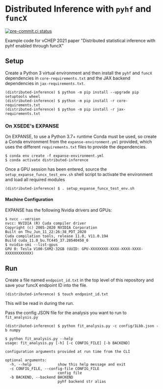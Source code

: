 # Distributed Inference with `pyhf` and `funcX`

[![pre-commit.ci status](https://results.pre-commit.ci/badge/github/matthewfeickert/distributed-inference-with-pyhf-and-funcX/main.svg)](https://results.pre-commit.ci/latest/github/matthewfeickert/distributed-inference-with-pyhf-and-funcX/main)

Example code for vCHEP 2021 paper "Distributed statistical inference with pyhf enabled through funcX"

## Setup

Create a Python 3 virtual environment and then install the `pyhf` and `funcX` dependencies in `core-requirements.txt` and the JAX backend dependencies in `jax-requirements.txt`.

```
(distributed-inference) $ python -m pip install --upgrade pip setuptools wheel
(distributed-inference) $ python -m pip install -r core-requirements.txt
(distributed-inference) $ python -m pip install -r jax-requirements.txt
```

### On XSEDE's EXPANSE

On EXPANSE, to use a Python 3.7+ runtime Conda must be used, so create a Conda environment from the `expanse-environment.yml` provided, which uses the different `requirements.txt` files to provide the dependencies.

```console
$ conda env create -f expanse-environment.yml
$ conda activate distributed-inference
```

Once a GPU session has been entered, source the `setup_expanse_funcx_test_env.sh` shell script to activate the environment and load all required modules

```
(distributed-inference) $ . setup_expanse_funcx_test_env.sh
```

#### Machine Configuration

EXPANSE has the following Nvidia drivers and GPUs:

```console
$ nvcc --version
nvcc: NVIDIA (R) Cuda compiler driver
Copyright (c) 2005-2020 NVIDIA Corporation
Built on Thu_Jun_11_22:26:38_PDT_2020
Cuda compilation tools, release 11.0, V11.0.194
Build cuda_11.0_bu.TC445_37.28540450_0
$ nvidia-smi --list-gpus
GPU 0: Tesla V100-SXM2-32GB (UUID: GPU-XXXXXXXX-XXXX-XXXX-XXXX-XXXXXXXXXXXX)
```

## Run

Create a file named `endpoint_id.txt` in the top level of this repository and save your funcX endpoint ID into the file.

```
(distributed-inference) $ touch endpoint_id.txt
```

This will be read in during the run.

Pass the config JSON file for the analysis you want to run to `fit_analysis.py`

```
(distributed-inference) $ python fit_analysis.py -c config/1Lbb.json -b numpy
```

```console
$ python fit_analysis.py --help
usage: fit_analysis.py [-h] [-c CONFIG_FILE] [-b BACKEND]

configuration arguments provided at run time from the CLI

optional arguments:
  -h, --help            show this help message and exit
  -c CONFIG_FILE, --config-file CONFIG_FILE
                        config file
  -b BACKEND, --backend BACKEND
                        pyhf backend str alias
```
